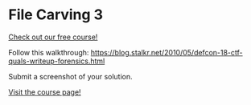 # File Carving 3

[Check out our free course!](https://academy.hoppersroppers.org/mod/page/view.php?id=575)

Follow this walkthrough: <https://blog.stalkr.net/2010/05/defcon-18-ctf-quals-writeup-forensics.html>

Submit a screenshot of your solution. 


[Visit the course page!](https://academy.hoppersroppers.org/mod/assign/view.php?id=575)
 